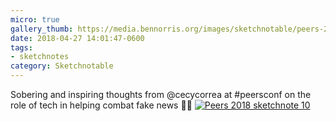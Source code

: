 ```yaml
---
micro: true
gallery_thumb: https://media.bennorris.org/images/sketchnotable/peers-2018/peers-2018-sketchnote-10.jpg
date: 2018-04-27 14:01:47-0600
tags:
- sketchnotes
category: Sketchnotable
---
```


Sobering and inspiring thoughts from @cecycorrea at #peersconf on the role of tech in helping combat fake news ✍🏼 [![Peers 2018 sketchnote 10](https://media.bennorris.org/images/sketchnotable/peers-2018/peers-2018-sketchnote-10.jpg)](https://media.bennorris.org/images/sketchnotable/peers-2018/peers-2018-sketchnote-10.jpg)